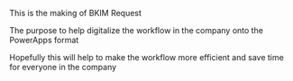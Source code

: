 This is the making of BKIM Request

The purpose to help digitalize the workflow in the company onto the PowerApps format

Hopefully this will help to make the workflow more efficient and save time for everyone in the company
